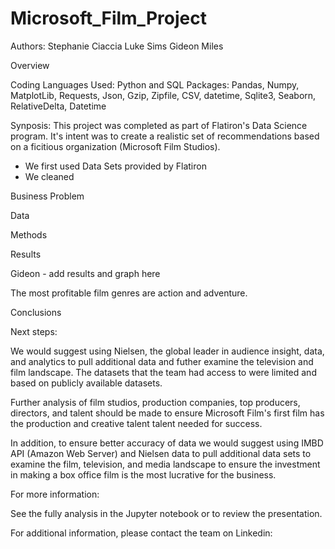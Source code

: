 # Microsoft_Film_Project

Authors: 
Stephanie Ciaccia
Luke Sims
Gideon Miles

Overview

Coding Languages Used: Python and SQL
Packages: Pandas, Numpy, MatplotLib, Requests, Json, Gzip, Zipfile, CSV, datetime, Sqlite3, Seaborn, RelativeDelta, Datetime

Synposis: This project was completed as part of Flatiron's Data Science program. It's intent was to create a realistic set of recommendations based on a ficitious organization (Microsoft Film Studios). 

- We first used Data Sets provided by Flatiron
- We cleaned 

Business Problem



Data




Methods




Results

Gideon - add results and graph here




The most profitable film genres are action and adventure. 




Conclusions




Next steps:

We would suggest using Nielsen, the global leader in audience insight, data, and analytics to pull additional data and futher examine the television and film landscape. The datasets that the team had access to were limited and based on publicly available datasets. 

Further analysis of film studios, production companies, top producers, directors, and talent should be made to ensure Microsoft Film's first film has the production and creative talent talent needed for success.

In addition, to ensure better accuracy of data we would suggest using IMBD API (Amazon Web Server) and Nielsen data to pull additional data sets to examine the film, television, and media landscape to ensure the investment in making a box office film is the most lucrative for the business.

For more information:

See the fully analysis in the Jupyter notebook or to review the presentation.

For additional information, please contact the team on Linkedin:


